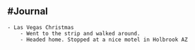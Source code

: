 ## #Journal
	- Las Vegas Christmas
		- Went to the strip and walked around.
		- Headed home. Stopped at a nice motel in Holbrook AZ